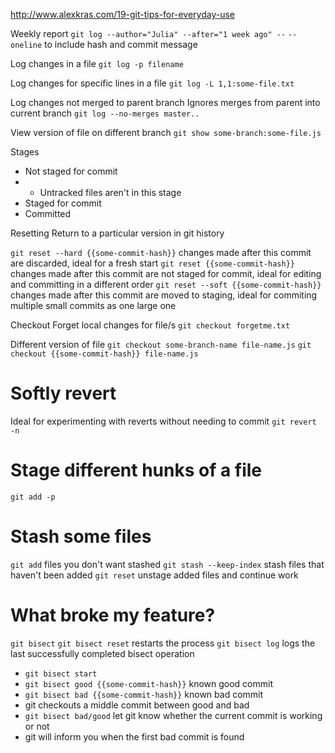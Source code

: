 http://www.alexkras.com/19-git-tips-for-everyday-use

Weekly report
`git log --author="Julia" --after="1 week ago" --`
`--oneline` to include hash and commit message

Log changes in a file
`git log -p filename`

Log changes for specific lines in a file
`git log -L 1,1:some-file.txt`

Log changes not merged to parent branch
Ignores merges from parent into current branch
`git log --no-merges master..`

View version of file on different branch
`git show some-branch:some-file.js`

Stages
* Not staged for commit
* * Untracked files aren't in this stage
* Staged for commit
* Committed

Resetting
Return to a particular version in git history

`git reset --hard {{some-commit-hash}}` changes made after this commit are discarded, ideal for a fresh start
`git reset {{some-commit-hash}}` changes made after this commit are not staged for commit, ideal for editing and committing in a different order
`git reset --soft {{some-commit-hash}}` changes made after this commit are moved to staging, ideal for commiting multiple small commits as one large one

Checkout
Forget local changes for file/s
`git checkout forgetme.txt`

Different version of file
`git checkout some-branch-name file-name.js`
`git checkout {{some-commit-hash}} file-name.js`

# Softly revert
Ideal for experimenting with reverts without needing to commit
`git revert -n`

# Stage different hunks of a file
`git add -p`

# Stash some files
`git add` files you don't want stashed
`git stash --keep-index` stash files that haven't been added
`git reset` unstage added files and continue work

# What broke my feature?
`git bisect`
`git bisect reset` restarts the process
`git bisect log` logs the last successfully completed bisect operation

* `git bisect start`
* `git bisect good {{some-commit-hash}}` known good commit
* `git bisect bad {{some-commit-hash}}` known bad commit
* git checkouts a middle commit between good and bad
* `git bisect bad/good` let git know whether the current commit is working or not
* git will inform you when the first bad commit is found

